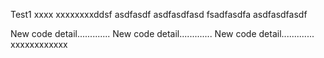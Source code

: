 Test1 xxxx
xxxxxxxxddsf
asdfasdf
asdfasdfasd
fsadfasdfa
asdfasdfasdf

New code detail.............
New code detail.............
New code detail.............
xxxxxxxxxxxx

